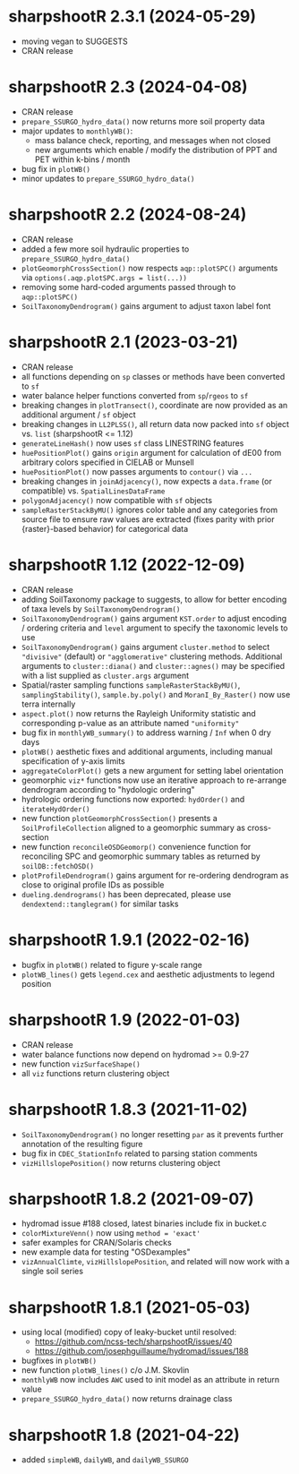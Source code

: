 # sharpshootR 2.3.1 (2024-05-29)
 * moving vegan to SUGGESTS
 * CRAN release

# sharpshootR 2.3 (2024-04-08)
 * CRAN release
 * `prepare_SSURGO_hydro_data()` now returns more soil property data
 * major updates to `monthlyWB()`:
   - mass balance check, reporting, and messages when not closed
   - new arguments which enable / modify the distribution of PPT and PET within k-bins / month 
 * bug fix in `plotWB()`
 * minor updates to `prepare_SSURGO_hydro_data()`

# sharpshootR 2.2 (2024-08-24)
 * CRAN release
 * added a few more soil hydraulic properties to `prepare_SSURGO_hydro_data()`
 * `plotGeomorphCrossSection()` now respects `aqp::plotSPC()` arguments via `options(.aqp.plotSPC.args = list(...))`
 * removing some hard-coded arguments passed through to `aqp::plotSPC()`
 * `SoilTaxonomyDendrogram()` gains argument to adjust taxon label font

# sharpshootR 2.1 (2023-03-21)
 * CRAN release
 * all functions depending on `sp` classes or methods have been converted to `sf`
 * water balance helper functions converted from `sp`/`rgeos` to `sf`
 * breaking changes in `plotTransect()`, coordinate are now provided as an additional argument / `sf` object
 * breaking changes in `LL2PLSS()`, all return data now packed into `sf` object vs. `list` (sharpshootR <= 1.12)
 * `generateLineHash()` now uses `sf` class LINESTRING features
 * `huePositionPlot()` gains `origin` argument for calculation of dE00 from arbitrary colors specified in CIELAB or Munsell
 * `huePositionPlot()` now passes arguments to `contour()` via `...`
 * breaking changes in `joinAdjacency()`, now expects a `data.frame` (or compatible) vs. `SpatialLinesDataFrame`
 * `polygonAdjacency()` now compatible with `sf` objects
 * `sampleRasterStackByMU()` ignores color table and any categories from source file to ensure raw values are extracted (fixes parity with prior {raster}-based behavior) for categorical data
 
# sharpshootR 1.12 (2022-12-09)
 * CRAN release
 * adding SoilTaxonomy package to suggests, to allow for better encoding of taxa levels by `SoilTaxonomyDendrogram()`
 * `SoilTaxonomyDendrogram()` gains argument `KST.order` to adjust encoding / ordering criteria and `level` argument to specify the taxonomic levels to use
 * `SoilTaxonomyDendrogram()` gains argument `cluster.method` to select `"divisive"` (default) or `"agglomerative"` clustering methods. Additional arguments to `cluster::diana()` and `cluster::agnes()` may be specified with a list supplied as `cluster.args` argument
 * Spatial/raster sampling functions `sampleRasterStackByMU()`, `samplingStability()`, `sample.by.poly()` and `MoranI_By_Raster()` now use terra internally
 * `aspect.plot()` now returns the Rayleigh Uniformity statistic and corresponding p-value as an attribute named `"uniformity"`
 * bug fix in `monthlyWB_summary()` to address warning / `Inf` when 0 dry days
 * `plotWB()` aesthetic fixes and additional arguments, including manual specification of y-axis limits
 * `aggregateColorPlot()` gets a new argument for setting label orientation
 * geomorphic `viz*` functions now use an iterative approach to re-arrange dendrogram according to "hydologic ordering"
 * hydrologic ordering functions now exported: `hydOrder()` and `iterateHydOrder()`
 * new function `plotGeomorphCrossSection()` presents a `SoilProfileCollection` aligned to a geomorphic summary as cross-section
 * new function `reconcileOSDGeomorp()` convenience function for reconciling SPC and geomorphic summary tables as returned by `soilDB::fetchOSD()`
 * `plotProfileDendrogram()` gains argument for re-ordering dendrogram as close to original profile IDs as possible
 * `dueling.dendrograms()` has been deprecated, please use `dendextend::tanglegram()` for similar tasks

# sharpshootR 1.9.1 (2022-02-16)
 * bugfix in `plotWB()` related to figure y-scale range
 * `plotWB_lines()` gets `legend.cex` and aesthetic adjustments to legend position
 
# sharpshootR 1.9 (2022-01-03)
 * CRAN release
 * water balance functions now depend on hydromad >= 0.9-27
 * new function `vizSurfaceShape()`
 * all `viz` functions return clustering object

# sharpshootR 1.8.3 (2021-11-02)
 * `SoilTaxonomyDendrogram()` no longer resetting `par` as it prevents further annotation of the resulting figure
 * bug fix in `CDEC_StationInfo` related to parsing station comments
 * `vizHillslopePosition()` now returns clustering object

# sharpshootR 1.8.2 (2021-09-07)
 * hydromad issue #188 closed, latest binaries include fix in bucket.c
 * `colorMixtureVenn()` now using `method = 'exact'`
 * safer examples for CRAN/Solaris checks
 * new example data for testing "OSDexamples"
 * `vizAnnualClimte`, `vizHillslopePosition`, and related will now work with a single soil series 

# sharpshootR 1.8.1 (2021-05-03)
 * using local (modified) copy of leaky-bucket until resolved:
   - https://github.com/ncss-tech/sharpshootR/issues/40
   - https://github.com/josephguillaume/hydromad/issues/188
 * bugfixes in `plotWB()`
 * new function `plotWB_lines()` c/o J.M. Skovlin
 * `monthlyWB` now includes `AWC` used to init model as an attribute in return value
 * `prepare_SSURGO_hydro_data()` now returns drainage class

# sharpshootR 1.8 (2021-04-22)
 * added `simpleWB`, `dailyWB`, and `dailyWB_SSURGO`
